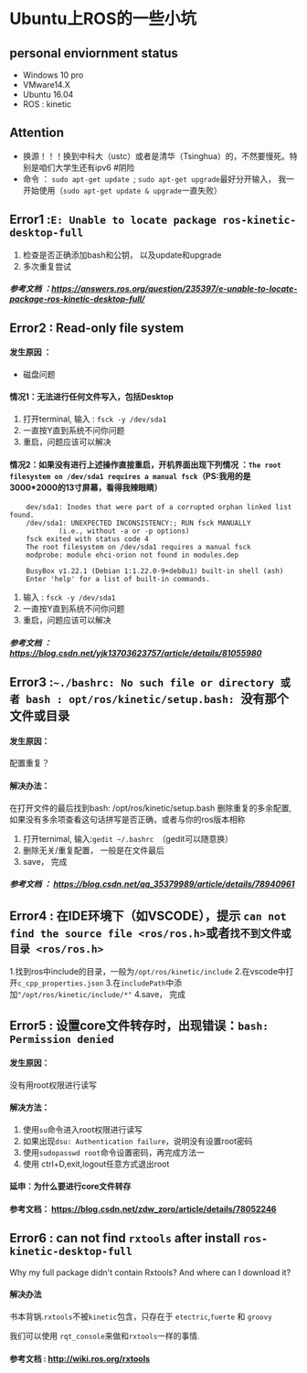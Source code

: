 # Ubuntu上ROS的一些小坑

## personal enviornment status
- Windows 10 pro
- VMware14.X
- Ubuntu 16.04
- ROS : kinetic


## Attention
- 换源！！！换到中科大（ustc）或者是清华（Tsinghua）的，不然要慢死。特别是咱们大学生还有ipv6 #阴险
- 命令 ： ```sudo apt-get update ```; ```sudo apt-get upgrade```最好分开输入， 我一开始使用（```sudo apt-get update & upgrade```一直失败）

## Error1 :```E: Unable to locate package ros-kinetic-desktop-full ```
1. 检查是否正确添加bash和公钥， 以及update和upgrade
2. 多次重复尝试

##### 参考文档 ：https://answers.ros.org/question/235397/e-unable-to-locate-package-ros-kinetic-desktop-full/

## Error2 :  Read-only file system
#### 发生原因 ：
- 磁盘问题
#### 情况1：无法进行任何文件写入，包括Desktop
1. 打开terminal, 输入 : ```fsck -y /dev/sda1```
2. 一直按Y直到系统不问你问题
3. 重启，问题应该可以解决

#### 情况2：如果没有进行上述操作直接重启，开机界面出现下列情况 ：```The root filesystem on /dev/sda1 requires a manual fsck```（PS:我用的是3000*2000的13寸屏幕，看得我辣眼睛）
```
    dev/sda1: Inodes that were part of a corrupted orphan linked list found.
    /dev/sda1: UNEXPECTED INCONSISTENCY:; RUN fsck MANUALLY
            (i.e., without -a or -p options)
    fsck exited with status code 4
    The root filesystem on /dev/sda1 requires a manual fsck
    modprobe: module ehci-orion not found in modules.dep

    BusyBox v1.22.1 (Debian 1:1.22.0-9+deb8u1) built-in shell (ash)
    Enter 'help' for a list of built-in commands.
```
1. 输入 : ```fsck -y /dev/sda1 ```
2. 一直按Y直到系统不问你问题
3. 重启，问题应该可以解决

##### 参考文档 ： https://blog.csdn.net/yjk13703623757/article/details/81055980

## Error3 :```~./bashrc: No such file or directory 或者 bash : opt/ros/kinetic/setup.bash: ```没有那个文件或目录

#### 发生原因：
配置重复？
#### 解决办法：
 在打开文件的最后找到bash: /opt/ros/kinetic/setup.bash  删除重复的多余配置,如果没有多余项查看这句话拼写是否正确，或者与你的ros版本相称

1. 打开ternimal, 输入:```gedit ~/.bashrc ```（gedit可以随意换）
2. 删除无关/重复配置， 一般是在文件最后
3. save， 完成

##### 参考文档 ： https://blog.csdn.net/qq_35379989/article/details/78940961

## Error4 : 在IDE环境下（如VSCODE），提示 ```can not find the source file <ros/ros.h>```或者```找不到文件或目录 <ros/ros.h>```
1.找到ros中include的目录，一般为``` /opt/ros/kinetic/include ```
2.在vscode中打开```c_cpp_properties.json```
3.在```includePath```中添加```"/opt/ros/kinetic/include/*"```
4.save， 完成


## Error5 : 设置core文件转存时，出现错误：`bash: Permission denied`

#### 发生原因：

没有用root权限进行读写

#### 解决方法：

1. 使用`su`命令进入root权限进行读写
2. 如果出现`dsu: Authentication failure`，说明没有设置root密码
3. 使用`sudopasswd root`命令设置密码，再完成方法一
4. 使用 ctrl+D,exit,logout任意方式退出root

#### 延申：为什么要进行core文件转存 

#### 参考文档： <https://blog.csdn.net/zdw_zoro/article/details/78052246>

## Error6 : can not find `rxtools` after install `ros-kinetic-desktop-full`

Why my full package didn't contain Rxtools? And where can I download it?

#### 解决办法

书本背锅.`rxtools`不被`kinetic`包含，只存在于 `etectric`,`fuerte` 和 `groovy`

我们可以使用 `rqt_console`来做和`rxtools`一样的事情.

#### 参考文档 : <http://wiki.ros.org/rxtools>


